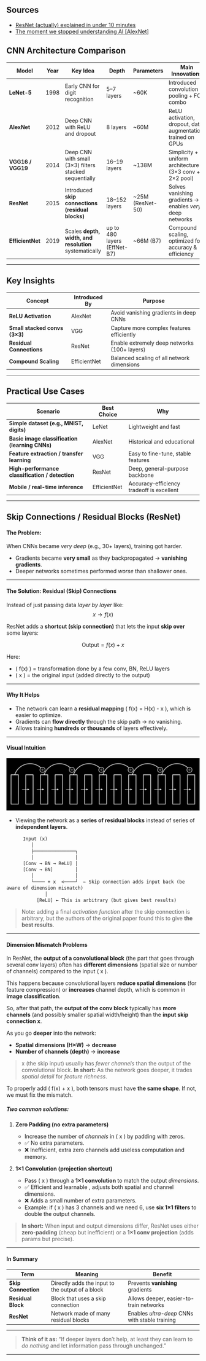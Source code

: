 ## Sources
- [ResNet (actually) explained in under 10 minutes](https://www.youtube.com/watch?v=o_3mboe1jYI)
- [The moment we stopped understanding AI [AlexNet]](https://www.youtube.com/watch?v=UZDiGooFs54&list=WL&index=1)

## **CNN Architecture Comparison**

| Model             | Year | Key Idea                                               | Depth                        | Parameters       | Main Innovations                                             | Typical Use Cases                                                 |
| ----------------- | ---- | ------------------------------------------------------ | ---------------------------- | ---------------- | ------------------------------------------------------------ | ----------------------------------------------------------------- |
| **LeNet-5**       | 1998 | Early CNN for digit recognition                        | 5–7 layers                   | ~60K             | Introduced convolution + pooling + FC combo                  | Handwritten digit recognition (MNIST), basic CNN teaching         |
| **AlexNet**       | 2012 | Deep CNN with ReLU and dropout                         | 8 layers                     | ~60M             | ReLU activation, dropout, data augmentation, trained on GPUs | General image classification, foundation for deep CNN research    |
| **VGG16 / VGG19** | 2014 | Deep CNN with small (3×3) filters stacked sequentially | 16–19 layers                 | ~138M            | Simplicity + uniform architecture (3×3 conv + 2×2 pool)      | Transfer learning, feature extraction, object detection backbones |
| **ResNet**        | 2015 | Introduced **skip connections (residual blocks)**      | 18–152 layers                | ~25M (ResNet-50) | Solves vanishing gradients → enables _very_ deep networks    | Most modern tasks: classification, detection, segmentation        |
| **EfficientNet**  | 2019 | Scales **depth, width, and resolution** systematically | up to 480 layers (EffNet-B7) | ~66M (B7)        | Compound scaling, optimized for accuracy & efficiency        | Real-time and mobile applications, efficient training/deployment  |

---

## **Key Insights**

|Concept|Introduced By|Purpose|
|---|---|---|
|**ReLU Activation**|AlexNet|Avoid vanishing gradients in deep CNNs|
|**Small stacked convs (3×3)**|VGG|Capture more complex features efficiently|
|**Residual Connections**|ResNet|Enable extremely deep networks (100+ layers)|
|**Compound Scaling**|EfficientNet|Balanced scaling of all network dimensions|

---

## **Practical Use Cases**

|Scenario|Best Choice|Why|
|---|---|---|
|**Simple dataset (e.g., MNIST, digits)**|LeNet|Lightweight and fast|
|**Basic image classification (learning CNNs)**|AlexNet|Historical and educational|
|**Feature extraction / transfer learning**|VGG|Easy to fine-tune, stable features|
|**High-performance classification / detection**|ResNet|Deep, general-purpose backbone|
|**Mobile / real-time inference**|EfficientNet|Accuracy–efficiency tradeoff is excellent|

---

## **Skip Connections / Residual Blocks (ResNet)**

#### **The Problem:**

When CNNs became *very deep* (e.g., 30+ layers), training got harder.

* Gradients became **very small** as they backpropagated → **vanishing gradients**.
* Deeper networks sometimes performed *worse* than shallower ones.

---

#### **The Solution: Residual (Skip) Connections**

Instead of just passing data *layer by layer* like:
$$
x \rightarrow f(x)
$$

ResNet adds a **shortcut (skip connection)** that lets the input **skip over** some layers:

$$
\text{Output} = f(x) + x
$$

Here:

* ( f(x) ) = transformation done by a few conv, BN, ReLU layers
* ( x ) = the original input (added directly to the output)

---

#### **Why It Helps**

* The network can learn a **residual mapping** ( f(x) = H(x) - x ), which is easier to optimize.
* Gradients can **flow directly** through the skip path → no vanishing.
* Allows training **hundreds or thousands** of layers effectively.

---

#### **Visual Intuition**

![](../imgs/PastedImage-28.png)
- Viewing the network as a **series of residual blocks** instead of series of **independent layers**.

```
      Input (x)
         │
         ├───────────────┐
         │               │
      [Conv → BN → ReLU] │
      [Conv → BN]        │
         │               │
         └──── + x  <────┘  ← Skip connection adds input back (be aware of dimension mismatch)
              │
           [ReLU] ← This is arbitrary (but gives best results)
```
> Note: adding a final *activation function* after the skip connection is arbitrary, but the authors of the original paper found this to give **the best results**.

---
#### **Dimension Mismatch Problems**

In ResNet, the **output of a convolutional block** (the part that goes through several conv layers) often has **different dimensions** (spatial size or number of channels) compared to the input ( x ).

This happens because convolutional layers **reduce spatial dimensions** (for feature compression) or **increases** channel depth, which is common in **image classification**.

So, after that path, the **output of the conv block** typically has **more channels** (and possibly smaller spatial width/height) than the **input skip connection x**.

As you go **deeper** into the network:
- **Spatial dimensions (H×W)** → **decrease**
- **Number of channels (depth)** → **increase**

> x (the skip input) usually has _fewer channels_ than the output of the convolutional block.
> **In short:** As the network goes deeper, it trades _spatial detail_ for _feature richness_.

To properly add ( f(x) + x ), both tensors must have **the same shape**.
If not, we must fix the mismatch.

##### **Two common solutions:**

1. **Zero Padding (no extra parameters)**

   * Increase the number of *channels* in ( x ) by padding with zeros.
   * ✅ No extra parameters.
   * ❌ Inefficient, extra zero channels add useless computation and memory.

2. **1×1 Convolution (projection shortcut)**

   * Pass ( x ) through a **1×1 convolution** to match the output *dimensions*.
   * ✅ Efficient and learnable , adjusts both spatial and channel dimensions.
   * ❌ Adds a small number of extra parameters.
   * Example: if ( x ) has 3 channels and we need 6, use **six 1×1 filters** to double the output channels.

> **In short:** When input and output dimensions differ, ResNet uses either **zero-padding** (cheap but inefficient) or a **1×1 conv projection** (adds params but precise).


---

#### **In Summary**

| Term                | Meaning                                          | Benefit                                        |
| ------------------- | ------------------------------------------------ | ---------------------------------------------- |
| **Skip Connection** | Directly adds the input to the output of a block | Prevents **vanishing** gradients               |
| **Residual Block**  | Block that uses a skip connection                | Allows deeper, easier-to-train networks        |
| **ResNet**          | Network made of many residual blocks             | Enables *ultra-deep* CNNs with stable training |

---

> **Think of it as:** “If deeper layers don’t help, at least they can learn to *do nothing* and let information pass through unchanged.”

---

